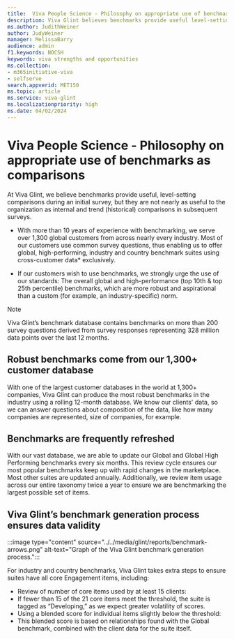 ```yaml
---
title:  Viva People Science - Philosophy on appropriate use of benchmarks as comparisons
description: Viva Glint believes benchmarks provide useful level-setting comparisons during an initial survey, but are not nearly as useful to the organization as internal and historical comparisons in subsequent surveys.
ms.author: JudithWeiner
author: JudyWeiner
manager: MelissaBarry
audience: admin
f1.keywords: NOCSH
keywords: viva strengths and opportunities
ms.collection:  
- m365initiative-viva
- selfserve 
search.appverid: MET150 
ms.topic: article
ms.service: viva-glint
ms.localizationpriority: high
ms.date: 04/02/2024
---
```


# Viva People Science - Philosophy on appropriate use of benchmarks as comparisons

At Viva Glint, we believe benchmarks provide useful, level-setting comparisons during an initial survey, but they are not nearly as useful to the organization as internal and trend (historical) comparisons in subsequent surveys. 

- With more than 10 years of experience with benchmarking, we serve over 1,300 global customers from across nearly every industry. Most of our customers use common survey questions, thus enabling us to offer global, high-performing, industry and country benchmark suites using cross-customer data* exclusively.
  
- If our customers wish to use benchmarks, we strongly urge the use of our standards: The overall global and high-performance (top 10th & top 25th percentile) benchmarks, which are more robust and aspirational than a custom (for example, an industry-specific) norm.

>[!NOTE]
> Viva Glint’s benchmark database contains benchmarks on more than 200 survey questions derived from survey responses representing 328 million data points over the last 12 months.

## Robust benchmarks come from our 1,300+ customer database

With one of the largest customer databases in the world at 1,300+ companies, Viva Glint can produce the most robust benchmarks in the industry using a rolling 12-month database. 
We know our clients' data, so we can answer questions about composition of the data, like how many companies are represented, size of companies, for example.

## Benchmarks are frequently refreshed

With our vast database, we are able to update our Global and Global High Performing benchmarks every six months. This review cycle ensures our most popular benchmarks keep up with rapid changes in the marketplace. Most other suites are updated annually.
Additionally, we review item usage across our entire taxonomy twice a year to ensure we are benchmarking the largest possible set of items.

## Viva Glint’s benchmark generation process ensures data validity

:::image type="content" source="../../media/glint/reports/benchmark-arrows.png" alt-text="Graph of the Viva Glint benchmark generation process.":::

For industry and country benchmarks, Viva Glint takes extra steps to ensure suites have all core Engagement items, including:
-	Review of number of core items used by at least 15 clients:
 -	If fewer than 15 of the 21 core items meet the threshold, the suite is tagged as “Developing,” as we expect greater volatility of scores.
-	Using a blended score for individual items slightly below the threshold:
 - 	This blended score is based on relationships found with the Global benchmark, combined with the client data for the suite itself.
